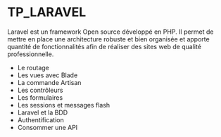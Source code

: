 # TP_LARAVEL

Laravel est un framework Open source développé en PHP.
Il permet de mettre en place une architecture robuste et bien organisée et apporte quantité de fonctionnalités afin de réaliser des sites web de qualité professionnelle.
 
- Le routage
- Les vues avec Blade
- La commande Artisan
- Les contrôleurs
- Les formulaires
- Les sessions et messages flash
- Laravel et la BDD
- Authentification
- Consommer une API
